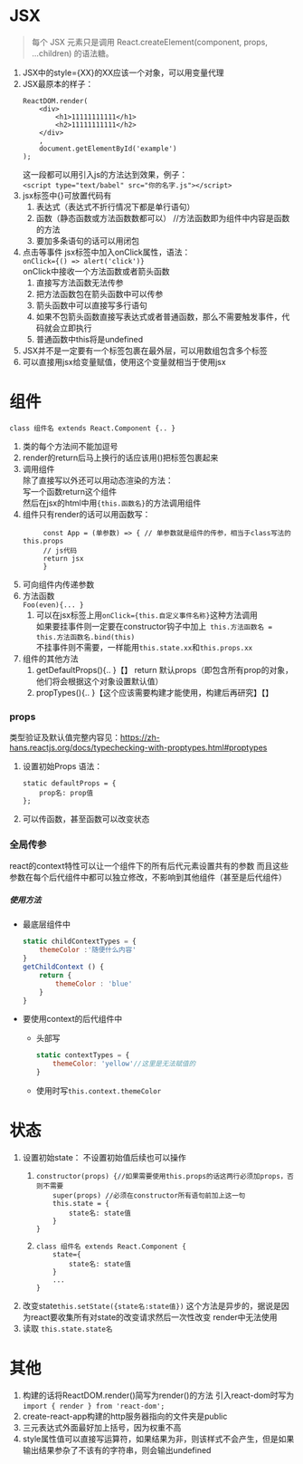 # JSX
> 每个 JSX 元素只是调用 React.createElement(component, props, ...children) 的语法糖。
1. JSX中的style={XX}的XX应该一个对象，可以用变量代理
1. JSX最原本的样子：
   ```
   ReactDOM.render(
       <div>
           <h1>11111111111</h1>
           <h2>11111111111</h2>
       </div>
       ,
       document.getElementById('example')
   );
   ```
   这一段都可以用引入js的方法达到效果，例子：  
   `<script type="text/babel" src="你的名字.js"></script>`
1. jsx标签中{}可放置代码有
    1. 表达式（表达式不折行情况下都是单行语句）
    1. 函数（静态函数或方法函数数都可以）  //方法函数即为组件中内容是函数的方法
    1. 要加多条语句的话可以用闭包
1. 点击等事件
   jsx标签中加入onClick属性，语法：  
   `onClick={() => alert('click')}`  
   onClick中接收一个方法函数或者箭头函数  
   1. 直接写方法函数无法传参
   1. 把方法函数包在箭头函数中可以传参
   1. 箭头函数中可以直接写多行语句
   1. 如果不包箭头函数直接写表达式或者普通函数，那么不需要触发事件，代码就会立即执行
   1. 普通函数中this将是undefined
1. JSX并不是一定要有一个标签包裹在最外层，可以用数组包含多个标签
1. 可以直接用jsx给变量赋值，使用这个变量就相当于使用jsx


# 组件
`class 组件名 extends React.Component {.. }`
1. 类的每个方法间不能加逗号
1. render的return后马上换行的话应该用()把标签包裹起来 
1. 调用组件  
   除了直接写以外还可以用动态渲染的方法：  
   写一个函数return这个组件  
   然后在jsx的html中用`{this.函数名}`的方法调用组件  
1. 组件只有render的话可以用函数写：     
   ```      
        const App = (单参数) => { // 单参数就是组件的传参，相当于class写法的this.props
	    // js代码
	    return jsx
        }
   ```
1. 可向组件内传递参数  
1. 方法函数    
   `Foo(even){... }`
   1. 可以在jsx标签上用`onClick={this.自定义事件名称}`这种方法调用    
      如果要挂事件则一定要在constructor钩子中加上` this.方法函数名 = this.方法函数名.bind(this)`    
      不挂事件则不需要，一样能用`this.state.xx`和`this.props.xx`
1. 组件的其他方法
	1. getDefaultProps(){.. }【】
	   return 默认props（即包含所有prop的对象，他们将会根据这个对象设置默认值）
	1. propTypes(){.. }【这个应该需要构建才能使用，构建后再研究】【】
	



### props

类型验证及默认值完整内容见：https://zh-hans.reactjs.org/docs/typechecking-with-proptypes.html#proptypes

1. 设置初始Props
   语法：

   ```
   static defaultProps = {
       prop名: prop值
   };
   ````

1. 可以传函数，甚至函数可以改变状态



### 全局传参

react的context特性可以让一个组件下的所有后代元素设置共有的参数
而且这些参数在每个后代组件中都可以独立修改，不影响到其他组件（甚至是后代组件）

##### 使用方法

- 最底层组件中

  ```js
  static childContextTypes = {
      themeColor :'随便什么内容'
  }
  getChildContext () {
      return {
          themeColor : 'blue'
      }
  }
  ```

- 要使用context的后代组件中
  - 头部写

    ```js
    static contextTypes = {
        themeColor: 'yellow'//这里是无法赋值的
    }
    ```
  - 使用时写`this.context.themeColor`





# 状态
1. 设置初始state：
   不设置初始值后续也可以操作
    1. ```
       constructor(props) {//如果需要使用this.props的话这两行必须加props，否则不需要
           super(props) //必须在constructor所有语句前加上这一句
           this.state = { 
               state名: state值
           } 
       }
       ```
    1. ```
       class 组件名 extends React.Component {
           state={
               state名: state值
           }
           ...
       }
       ```
1. 改变state`this.setState({state名:state值})`
   这个方法是异步的，据说是因为react要收集所有对state的改变请求然后一次性改变
   render中无法使用
1. 读取 `this.state.state名`




# 其他
1. 构建的话将ReactDOM.render()简写为render()的方法
   引入react-dom时写为`
   import { render } from 'react-dom';
   `
1. create-react-app构建的http服务器指向的文件夹是public
1. 三元表达式外面最好加上括号，因为权重不高
1. style属性值可以直接写运算符，如果结果为非，则该样式不会产生，但是如果输出结果参杂了不该有的字符串，则会输出undefined
